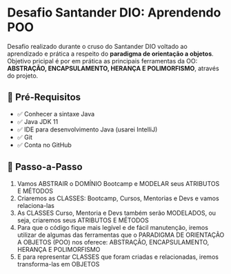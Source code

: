 # Desafio Santander DIO: Aprendendo POO

Desafio realizado durante o cruso do Santander DIO voltado ao aprendizado e prática a respeito do **paradigma de orientação a objetos**. Objetivo pricipal é por em prática as principais ferramentas da OO: **ABSTRAÇÃO, ENCAPSULAMENTO, HERANÇA E POLIMORFISMO**, através do projeto.

## 🛑 Pré-Requisitos

- ✅ Conhecer a sintaxe Java  
- ✅ Java JDK 11  
- ✅ IDE para desenvolvimento Java (usarei IntelliJ)  
- ✅ Git
- ✅ Conta no GitHub

## 👣 Passo-a-Passo

1. Vamos ABSTRAIR o DOMÍNIO Bootcamp e MODELAR seus ATRIBUTOS E MÉTODOS
2. Criaremos as CLASSES: Bootcamp, Cursos, Mentorias e Devs e vamos relaciona-las
3. As CLASSES Curso, Mentoria e Devs também serão MODELADOS, ou seja, criaremos seus ATRIBUTOS E MÉTODOS
4. Para que o código fique mais legível e de fácil manutenção, iremos utilizar de algumas das ferramentas que o PARADIGMA DE ORIENTAÇÃO A OBJETOS (POO) nos oferece: ABSTRAÇÃO, ENCAPSULAMENTO, HERANÇA E POLIMORFISMO
5. E para representar CLASSES que foram criadas e relacionadas, iremos transforma-las em OBJETOS
